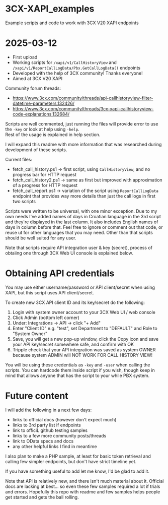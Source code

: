 # 3CX-XAPI_examples
Example scripts and code to work with 3CX V20 XAPI endpoints
  
# 2025-03-12
- First upload
- Working scripts for `/xapi/v1/CallHistoryView` and `/xapi/v1/ReportCallLogData/Pbx.GetCallLogData()` endpoints
- Developed with the help of 3CX community! Thanks everyone!
- Aimed at 3CX V20 XAPI
  
Community forum threads:
- https://www.3cx.com/community/threads/api-callhistoryview-filter-datetime-parameters.132426/
- https://www.3cx.com/community/threads/3cx-xapi-callhistoryview-code-explanations.132684/  
  
Scripts are well commented, just running the files will provide error to use the `-key` or look at help using `-help`.  
Rest of the usage is explained in help section.  
  
I will expand this readme with more information that was researched during development of these scripts.  
  
Current files:
- fetch_call_history.ps1 -> first script, using `CallHistoryView`, and no progress bar for HTTP request
- fetch_call_history2.ps1 -> same as first but improved with approximation of a progress for HTTP request
- fetch_call_report.ps1 -> variation of the script using `ReportCallLogData` endpoint that provides way more details than just the call logs in first two scripts
  
Scripts were written to be universal, with one minor exception. Due to my own needs I've added names of days in Croatian language in the 3rd script and they're displayed in the last column. It also includes English names of days in column before that. Feel free to ignore or comment out that code, or reuse ut for other languages that you may need. Other than that scripts should be well suited for any user.  
  
Note that scripts require API integration user & key (secret), process of obtaiing one through 3CX Web UI console is explained below.  

# Obtaining API credentials

You may use either username/password or API client/secret when using XAPI, but this script uses API client/secret.

To create new 3CX API client ID and its key/secret do the following:  
  
1) Login with system owner account to your 3CX Web UI / web console
2) Click Admin (bottom left corner)
3) Under: Integrations -> API -> click "+ Add"
4) Enter "Client ID" e.g. "test", set Department to "DEFAULT" and Role to "System Owner"
5) Save, you will get a new pop-up window, click the Copy icon and save your API key/secret somewhere safe, and confirm with OK
6) Tripple check that your API integration was saved as system OWNER because system ADMIN will NOT WORK FOR CALL HISTORY VIEW!

You will be using these credentials as `-key` and `-user` when calling the scripts. You can hardcode them inside script if you wish, though keep in mind that allows anyone that has the script to your while PBX system.

# Future content
I will add the following in a next few days:
- links to official docs (however don't expect much)
- links to 3rd party list if endpoints
- link to officiL github testing samples
- links to a few more community posts/threads
- link to OData specs and docs
- any other helpful links I find in meantime

I also plan to make a PHP sample, at least for basic token retrieval and calling few simpler endpoints, but don't have strict timeline yet.

If you have something useful to add let me know, I'd be glad to add it.

Note that API is relatively new, and there isn't much material about it. Official docs are lacking at best... so even these few samples required a lot if trials and errors. Hopefully this repo with readme and few samples helps people get started and gets the ball rolling.
